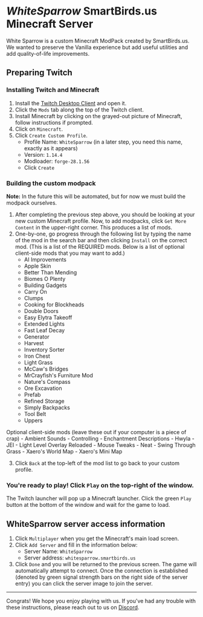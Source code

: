 # *WhiteSparrow* SmartBirds.us Minecraft Server

White Sparrow is a custom Minecraft ModPack created by SmartBirds.us. We wanted to preserve the Vanilla experience but add useful utilities and add quality-of-life improvements. 

## Preparing Twitch

### Installing Twitch and Minecraft
1. Install the [Twitch Desktop Client](https://www.twitch.tv/download) and open it.
2. Click the `Mods` tab along the top of the Twitch client.
3. Install Minecraft by clicking on the grayed-out picture of Minecraft, follow instructions if prompted.
4. Click on `Minecraft`.
5. Click `Create Custom Profile`.
    - Profile Name: `WhiteSparrow` (in a later step, you need this name, exactly as it appears)
    - Version: `1.14.4`
    - Modloader: `forge-28.1.56`
    - Click `Create`

### Building the custom modpack
**Note:** In the future this will be automated, but for now we must build the modpack ourselves.
1. After completing the previous step above, you should be looking at your new custom Minecraft profile. Now, to add modpacks, click `Get More Content` in the upper-right corner. This produces a list of mods.
2. One-by-one, go progress through the following list by typing the name of the mod in the search bar and then clicking `Install` on the correct mod. (This is a list of the REQUIRED mods. Below is a list of optional client-side mods that you may want to add.)
    - AI Improvements
    - Apple Skin
    - Better Than Mending
    - Biomes O Plenty
    - Building Gadgets
    - Carry On
    - Clumps
    - Cooking for Blockheads
    - Double Doors
    - Easy Elytra Takeoff
    - Extended Lights
    - Fast Leaf Decay
    - Generator
    - Harvest
    - Inventory Sorter
    - Iron Chest
    - Light Grass
    - McCaw's Bridges
    - MrCrayfish's Furniture Mod
    - Nature's Compass
    - Ore Excavation
    - Prefab
    - Refined Storage
    - Simply Backpacks
    - Tool Belt
    - Uppers

Optional client-side mods (leave these out if your computer is a piece of crap)
    - Ambient Sounds
    - Controlling
    - Enchantment Descriptions
    - Hwyla
    - JEI
    - Light Level Overlay Reloaded
    - Mouse Tweaks
    - Neat
    - Swing Through Grass
    - Xaero's World Map
    - Xaero's Mini Map
    
3. Click `Back` at the top-left of the mod list to go back to your custom profile.

### You're ready to play! Click `Play` on the top-right of the window.
The Twitch launcher will pop up a Minecraft launcher. Click the green `Play` button at the bottom of the window and wait for the game to load.

## WhiteSparrow server access information
1. Click `Multiplayer` when you get the Minecraft's main load screen.
2. Click `Add Server` and fill in the information below:
    - Server Name: `WhiteSparrow`
    - Server address: `whitesparrow.smartbirds.us`
3. Click `Done` and you will be returned to the previous screen. The game will automatically attempt to connect. Once the connection is established (denoted by green signal strength bars on the right side of the server entry) you can click the server image to join the server.

---

Congrats! We hope you enjoy playing with us. If you've had any trouble with these instructions, please reach out to us on [Discord](community-guidelines.md).
